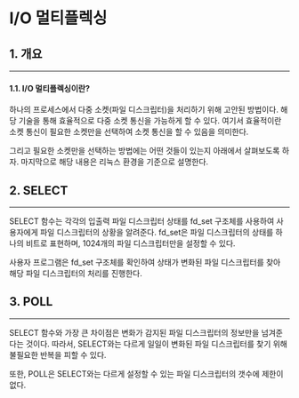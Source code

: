 # I/O 멀티플렉싱

## 1. 개요
* * *
#### 1.1. I/O 멀티플렉싱이란?
  하나의 프로세스에서 다중 소켓(파일 디스크립터)을 처리하기 위해 고안된 방법이다. 해당 기술을 통해 효율적으로 다중 소켓 통신을 가능하게 할 수 있다. 여기서 효율적이란 소켓 통신이 필요한 소켓만을 선택하여 소켓 통신을 할 수 있음을 의미한다. 

  그리고 필요한 소켓만을 선택하는 방법에는 어떤 것들이 있는지 아래에서 살펴보도록 하자. 마지막으로 해당 내용은 리눅스 환경을 기준으로 설명한다. 

## 2. SELECT
* * *
  SELECT 함수는 각각의 입출력 파일 디스크립터 상태를 fd_set 구조체를 사용하여 사용자에게 파일 디스크립터의 상황을 알려준다. fd_set은 파일 디스크립터의 상태를 하나의 비트로 표현하며, 1024개의 파일 디스크립터만을 설정할 수 있다. 

  사용자 프로그램은 fd_set 구조체를 확인하여 상태가 변화된 파일 디스크립터를 찾아 해당 파일 디스크립터의 처리를 진행한다.

## 3. POLL
* * *
  SELECT 함수와 가장 큰 차이점은 변화가 감지된 파일 디스크립터의 정보만을 넘겨준다는 것이다. 따라서, SELECT와는 다르게 일일이 변화된 파일 디스크립터를 찾기 위해 불필요한 반복을 피할 수 있다.

  또한, POLL은 SELECT와는 다르게 설정할 수 있는 파일 디스크립터의 갯수에 제한이 없다.

